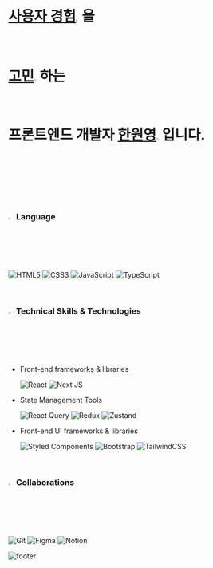 
#  [사용자 경험](https://qpwoei0123.notion.site/1aa3453374c44410810e4793011d0f52?pvs=74)<img src="https://raw.githubusercontent.com/Tarikul-Islam-Anik/Animated-Fluent-Emojis/master/Emojis/Hand%20gestures/Backhand%20Index%20Pointing%20Left%20Medium-Light%20Skin%20Tone.png" alt="Backhand Index Pointing Left Medium-Light Skin Tone" width="2.35%" />을 <br/> [고민](https://qpwoei0123.notion.site/1aa3453374c44410810e4793011d0f52?pvs=74)<image src='https://github.com/Tarikul-Islam-Anik/tarikul-islam-anik/blob/main/assets/images/Thinking%20Face.png?raw=true' width="2.3%" />하는  <br/> 프론트엔드 개발자 [한원영](https://qpwoei0123.notion.site/1aa3453374c44410810e4793011d0f52?pvs=74)<image src='https://github.com/Tarikul-Islam-Anik/tarikul-islam-anik/blob/main/assets/images/Hot%20Beverage.png?raw=true' width="2.3%" />입니다.

<br/>

### <image src='https://raw.githubusercontent.com/Tarikul-Islam-Anik/tarikul-islam-anik/main/assets/images/Rocket.png' width="2.3%" /> Language 

  ![HTML5](https://img.shields.io/badge/html5-%23E34F26.svg?style=for-the-badge&logo=html5&logoColor=white)
  ![CSS3](https://img.shields.io/badge/css3-%231572B6.svg?style=for-the-badge&logo=css3&logoColor=white)
  ![JavaScript](https://img.shields.io/badge/javascript-%23323330.svg?style=for-the-badge&logo=javascript&logoColor=%23F7DF1E)
  ![TypeScript](https://img.shields.io/badge/typescript-%23007ACC.svg?style=for-the-badge&logo=typescript&logoColor=white)

<br/>

### <image src='https://raw.githubusercontent.com/Tarikul-Islam-Anik/tarikul-islam-anik/main/assets/images/Star.png' width="2.3%" /> Technical Skills & Technologies 


- Front-end frameworks & libraries
  
  ![React](https://img.shields.io/badge/react-%2320232a.svg?style=for-the-badge&logo=react&logoColor=%2361DAFB)
  ![Next JS](https://img.shields.io/badge/Next-black?style=for-the-badge&logo=next.js&logoColor=white)

- State Management Tools 
  
  ![React Query](https://img.shields.io/badge/-React%20Query-FF4154?style=for-the-badge&logo=react%20query&logoColor=white)
  ![Redux](https://img.shields.io/badge/redux-%23593d88.svg?style=for-the-badge&logo=redux&logoColor=white)
  ![Zustand](https://img.shields.io/badge/Zustand-violet?style=for-the-badge&logo=zustand.js&logoColor=white)

- Front-end UI frameworks & libraries 

  ![Styled Components](https://img.shields.io/badge/styled--components-DB7093?style=for-the-badge&logo=styled-components&logoColor=white)
  ![Bootstrap](https://img.shields.io/badge/bootstrap-%238511FA.svg?style=for-the-badge&logo=bootstrap&logoColor=white)
  ![TailwindCSS](https://img.shields.io/badge/tailwindcss-%2338B2AC.svg?style=for-the-badge&logo=tailwind-css&logoColor=white)

<br/>

### <image src='https://github.com/Tarikul-Islam-Anik/tarikul-islam-anik/blob/main/assets/images/Folded%20Hands%20Light%20Skin%20Tone.png?raw=true' width="2.3%" /> Collaborations 

  ![Git](https://img.shields.io/badge/git-%23F05033.svg?style=for-the-badge&logo=git&logoColor=white)
  ![Figma](https://img.shields.io/badge/figma-yellow.svg?style=for-the-badge&logo=figma&logoColor=white)
  ![Notion](https://img.shields.io/badge/Notion-grey.svg?style=for-the-badge&logo=Notion&logoColor=white)


![footer](https://capsule-render.vercel.app/api?type=waving&color=0:46c9df,50:B6E3FF&section=footer&text=🏝️&fontAlign=95&height=100)

